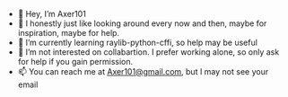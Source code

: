 - 👋 Hey, I’m Axer101
- 👀 I honestly just like looking around every now and then, maybe for inspiration, maybe for help.
- 🌱 I’m currently learning raylib-python-cffi, so help may be useful
- 💞️ I’m not interested on collabartion. I prefer working alone, so only ask for help if you gain permission.
- 📫 You can reach me at Axer101@gmail.com, but I may not see your email

<!---
WaterKit/WaterKit is a ✨ special ✨ repository because its `README.md` (this file) appears on your GitHub profile.
You can click the Preview link to take a look at your changes.
--->
